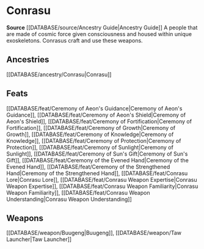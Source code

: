 ﻿---
id: '343'
name: Conrasu
rarity: Common
source: '[[DATABASE/source/Ancestry Guide|Ancestry Guide]]'
trait:
- Conrasu
type: Trait

---
# Conrasu

**Source** [[DATABASE/source/Ancestry Guide|Ancestry Guide]] 
A people that are made of cosmic force given consciousness and housed within unique exoskeletons. Conrasus craft and use these weapons.

## Ancestries

[[DATABASE/ancestry/Conrasu|Conrasu]]

## Feats

[[DATABASE/feat/Ceremony of Aeon's Guidance|Ceremony of Aeon's Guidance]], [[DATABASE/feat/Ceremony of Aeon's Shield|Ceremony of Aeon's Shield]], [[DATABASE/feat/Ceremony of Fortification|Ceremony of Fortification]], [[DATABASE/feat/Ceremony of Growth|Ceremony of Growth]], [[DATABASE/feat/Ceremony of Knowledge|Ceremony of Knowledge]], [[DATABASE/feat/Ceremony of Protection|Ceremony of Protection]], [[DATABASE/feat/Ceremony of Sunlight|Ceremony of Sunlight]], [[DATABASE/feat/Ceremony of Sun's Gift|Ceremony of Sun's Gift]], [[DATABASE/feat/Ceremony of the Evened Hand|Ceremony of the Evened Hand]], [[DATABASE/feat/Ceremony of the Strengthened Hand|Ceremony of the Strengthened Hand]], [[DATABASE/feat/Conrasu Lore|Conrasu Lore]], [[DATABASE/feat/Conrasu Weapon Expertise|Conrasu Weapon Expertise]], [[DATABASE/feat/Conrasu Weapon Familiarity|Conrasu Weapon Familiarity]], [[DATABASE/feat/Conrasu Weapon Understanding|Conrasu Weapon Understanding]]

## Weapons

[[DATABASE/weapon/Buugeng|Buugeng]], [[DATABASE/weapon/Taw Launcher|Taw Launcher]]